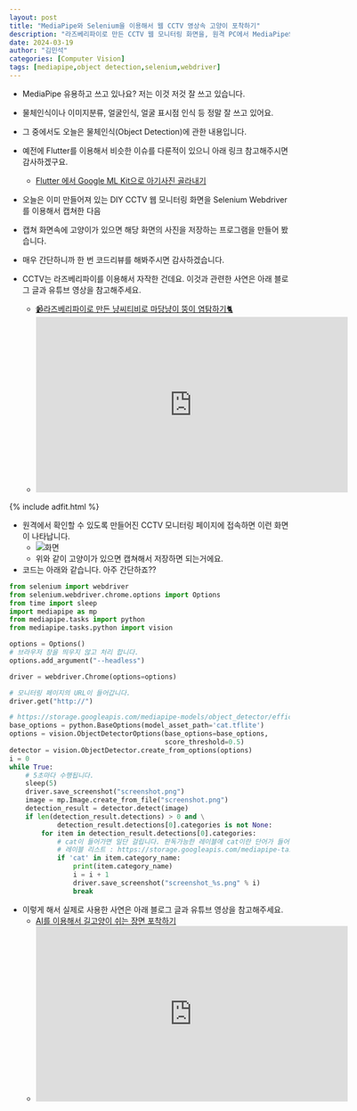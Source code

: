 ```yaml
---
layout: post
title: "MediaPipe와 Selenium을 이용해서 웹 CCTV 영상속 고양이 포착하기"
description: "라즈베리파이로 만든 CCTV 웹 모니터링 화면을, 원격 PC에서 MediaPipe와 Selenium을 이용해서 인식하는 방법입니다."
date: 2024-03-19
author: "김민석"
categories: [Computer Vision]
tags: [mediapipe,object detection,selenium,webdriver]
---
```

- MediaPipe 유용하고 쓰고 있나요? 저는 이것 저것 잘 쓰고 있습니다.
- 물체인식이나 이미지분류, 얼굴인식, 얼굴 표시점 인식 등 정말 잘 쓰고 있어요.
- 그 중에서도 오늘은 물체인식(Object Detection)에 관한 내용입니다. 
- 예전에 Flutter를 이용해서 비슷한 이슈를 다룬적이 있으니 아래 링크 참고해주시면 감사하겠구요.
  - [Flutter 에서 Google ML Kit으로 아기사진 골라내기](https://reddol18.pe.kr/flutter-google-ml-kit-imagelabeling)
- 오늘은 이미 만들어져 있는 DIY CCTV 웹 모니터링 화면을 Selenium Webdriver를 이용해서 캡쳐한 다음
- 캡쳐 화면속에 고양이가 있으면 해당 화면의 사진을 저장하는 프로그램을 만들어 봤습니다.
- 매우 간단하니까 한 번 코드리뷰를 해봐주시면 감사하겠습니다.

- CCTV는 라즈베리파이를 이용해서 자작한 건데요. 이것과 관련한 사연은 아래 블로그 글과 유튜브 영상을 참고해주세요.
  - [📹라즈베리파이로 만든 냥씨티비로 마당냥이 뚱이 염탐하기🐈](https://blog.naver.com/dolja21/223364917052)
  - <iframe width="560" height="315" src="https://www.youtube.com/embed/JS809HC8u_M?si=lllKKAuI7pFWevNM" title="YouTube video player" frameborder="0" allow="accelerometer; autoplay; clipboard-write; encrypted-media; gyroscope; picture-in-picture; web-share" allowfullscreen></iframe>

{% include adfit.html %}    

- 원격에서 확인할 수 있도록 만들어진 CCTV 모니터링 페이지에 접속하면 이런 화면이 나타납니다.
  - ![화면](https://reddol18.github.io/dev5min/images/20240319/1.png)
  - 위와 같이 고양이가 있으면 캡쳐해서 저장하면 되는거에요.
- 코드는 아래와 같습니다. 아주 간단하죠??

```python
from selenium import webdriver
from selenium.webdriver.chrome.options import Options
from time import sleep
import mediapipe as mp
from mediapipe.tasks import python
from mediapipe.tasks.python import vision

options = Options()
# 브라우저 창을 띄우지 않고 처리 합니다.
options.add_argument("--headless")

driver = webdriver.Chrome(options=options)

# 모니터링 페이지의 URL이 들어갑니다.
driver.get("http://")

# https://storage.googleapis.com/mediapipe-models/object_detector/efficientdet_lite0/int8/1/efficientdet_lite0.tflite 파일을 다운로드 해서 이름만 바꿨어요.
base_options = python.BaseOptions(model_asset_path='cat.tflite')
options = vision.ObjectDetectorOptions(base_options=base_options,
                                       score_threshold=0.5)
detector = vision.ObjectDetector.create_from_options(options)
i = 0
while True:
    # 5초마다 수행됩니다.
    sleep(5)
    driver.save_screenshot("screenshot.png")
    image = mp.Image.create_from_file("screenshot.png")
    detection_result = detector.detect(image)
    if len(detection_result.detections) > 0 and \
            detection_result.detections[0].categories is not None:
        for item in detection_result.detections[0].categories:
            # cat이 들어가면 일단 걸립니다. 판독가능한 레이블에 cat이란 단어가 들어가는건 말그대로 cat 밖에 없기 때문에 == 을 써도 무방합니다.
            # 레이블 리스트 : https://storage.googleapis.com/mediapipe-tasks/object_detector/labelmap.txt
            if 'cat' in item.category_name:
                print(item.category_name)
                i = i + 1
                driver.save_screenshot("screenshot_%s.png" % i)
                break

```

- 이렇게 해서 실제로 사용한 사연은 아래 블로그 글과 유튜브 영상을 참고해주세요.
  - [AI를 이용해서 길고양이 쉬는 장면 포착하기](https://blog.naver.com/dolja21/223387650582)
  - <iframe width="560" height="315" src="https://www.youtube.com/embed/jiOM2Y-yzug" title="AI 카메라를 이용해서 길고양이 쉬는 장면 전격 포착! 📸🐈" frameborder="0" allow="accelerometer; autoplay; clipboard-write; encrypted-media; gyroscope; picture-in-picture; web-share" allowfullscreen></iframe>